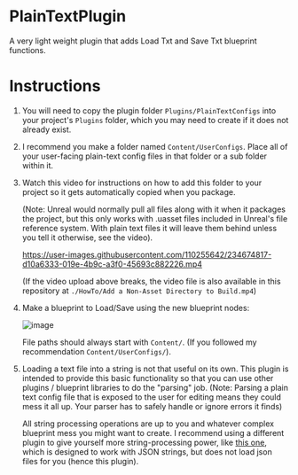 # PlainTextPlugin
 A very light weight plugin that adds Load Txt and Save Txt blueprint functions.


# Instructions
1. You will need to copy the plugin folder `Plugins/PlainTextConfigs` into your project's `Plugins` folder, which you may need to create if it does not already exist.

2. I recommend you make a folder named `Content/UserConfigs`. Place all of your user-facing plain-text config files in that folder or a sub folder within it.

3. Watch this video for instructions on how to add this folder to your project so it gets automatically copied when you package. 
    
    (Note: Unreal would normally pull all files along with it when it packages the project, but this only works with .uasset files included in Unreal's file reference system. With plain text files it will leave them behind unless you tell it otherwise, see the video).
    
    https://user-images.githubusercontent.com/110255642/234674817-d10a6333-019e-4b9c-a3f0-45693c882226.mp4
    
    (If the video upload above breaks, the video file is also available in this repository at `./HowTo/Add a Non-Asset Directory to Build.mp4`)

4. Make a blueprint to Load/Save using the new blueprint nodes:
    
    ![image](https://user-images.githubusercontent.com/110255642/234676917-9d53533b-12bf-4dbd-9da1-d512c8246827.png)
    
    File paths should always start with `Content/`. (If you followed my recommendation `Content/UserConfigs/`).

5. Loading a text file into a string is not that useful on its own. This plugin is intended to provide this basic functionality so that you can use other plugins / blueprint libraries to do the "parsing" job. (Note: Parsing a plain text config file that is exposed to the user for editing means they could mess it all up. Your parser has to safely handle or ignore errors it finds)

    All string processing operations are up to you and whatever complex blueprint mess you might want to create. I recommend using a different plugin to give yourself more string-processing power, like [this one](https://www.unrealengine.com/marketplace/en-US/product/json-blueprint/questions), which is designed to work with JSON strings, but does not load json files for you (hence this plugin).
